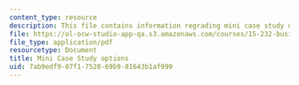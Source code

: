 ```yaml
---
content_type: resource
description: This file contains information regrading mini case study options.
file: https://ol-ocw-studio-app-qa.s3.amazonaws.com/courses/15-232-business-model-innovation-global-health-in-frontier-markets-fall-2013/7ab9edf907f1752069b981643b1af999_MIT15_232F13_OptMinCaseStu.pdf
file_type: application/pdf
resourcetype: Document
title: Mini Case Study options
uid: 7ab9edf9-07f1-7520-69b9-81643b1af999
---
```


